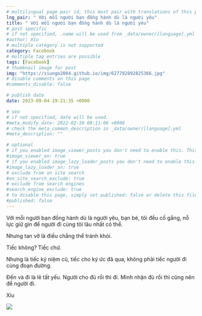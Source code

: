 ```yaml
---
# multilingual page pair id, this must pair with translations of this page. (This name must be unique)
lng_pair: " Với mỗi người bạn đồng hành dù là người yêu"
title: " Với mỗi người bạn đồng hành dù là người yêu"
# post specific
# if not specified, .name will be used from _data/owner/[language].yml
#author: Xíu
# multiple category is not supported
category: Facebook
# multiple tag entries are possible
tags: [Facebook]
# thumbnail image for post
img: "https://xiungo2004.github.io/img/627792892825366.jpg"
# disable comments on this page
#comments_disable: false

# publish date
date: 2023-09-04 19:21:35 +0900

# seo
# if not specified, date will be used.
#meta_modify_date: 2022-02-10 08:11:06 +0900
# check the meta_common_description in _data/owner/[language].yml
#meta_description: ""

# optional
# if you enabled image_viewer_posts you don't need to enable this. This is only if image_viewer_posts = false
#image_viewer_on: true
# if you enabled image_lazy_loader_posts you don't need to enable this. This is only if image_lazy_loader_posts = false
#image_lazy_loader_on: true
# exclude from on site search
#on_site_search_exclude: true
# exclude from search engines
#search_engine_exclude: true
# to disable this page, simply set published: false or delete this file
#published: false
---
```


<!-- outline-start -->

Với mỗi người bạn đồng hành dù là người yêu, bạn bè, tôi đều cố gắng, nỗ lực giữ gìn để người đi cùng tôi lâu nhất có thể.

Nhưng tan vỡ là điều chẳng thể tránh khỏi.

Tiếc không? Tiếc chứ.

Nhưng là tiếc kỷ niệm cũ, tiếc cho ký ức đã qua, không phải tiếc người đi cùng đoạn đường.

Đến và đi là lẽ tất yếu. Người cho đủ rồi thì đi. Mình nhận đủ rồi thì cũng nên để người đi.

Xíu

<!-- outline-end -->

<img src= "https://xiungo2004.github.io/img/627792892825366.jpg">